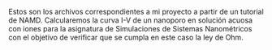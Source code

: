 Estos son los archivos correspondientes a mi proyecto a partir de un tutorial de NAMD. Calcularemos la curva I-V de un nanoporo en solución acuosa con iones para la asignatura de Simulaciones de Sistemas Nanométricos con el objetivo de verificar que se cumpla en este caso la ley de Ohm.
